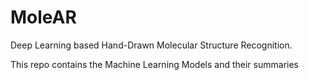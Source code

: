 # MoleAR
Deep Learning based Hand-Drawn Molecular Structure Recognition.

This repo contains the Machine Learning Models and their summaries
